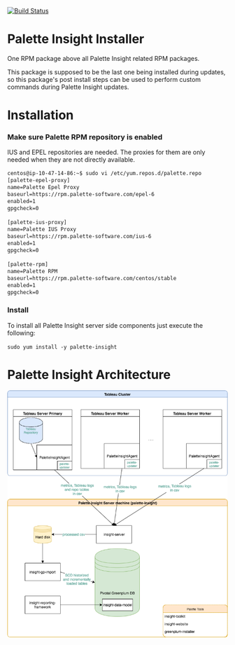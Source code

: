 [![Build Status](https://travis-ci.com/palette-software/palette-insight.svg?token=qWG5FJDvsjLrsJpXgxSJ&branch=master)](https://travis-ci.com/palette-software/palette-insight)

# Palette Insight Installer
One RPM package above all Palette Insight related RPM packages.

This package is supposed to be the last one being installed during updates, so this package's post install steps can be used to perform custom commands during Palette Insight updates.

# Installation

### Make sure Palette RPM repository is enabled

IUS and EPEL repositories are needed. The proxies for them are only needed when they are not directly available.

```
centos@ip-10-47-14-86:~$ sudo vi /etc/yum.repos.d/palette.repo
[palette-epel-proxy]
name=Palette Epel Proxy
baseurl=https://rpm.palette-software.com/epel-6
enabled=1
gpgcheck=0

[palette-ius-proxy]
name=Palette IUS Proxy
baseurl=https://rpm.palette-software.com/ius-6
enabled=1
gpgcheck=0

[palette-rpm]
name=Palette RPM
baseurl=https://rpm.palette-software.com/centos/stable
enabled=1
gpgcheck=0
```

### Install

To install all Palette Insight server side components just execute the following:  

`sudo yum install -y palette-insight`

# Palette Insight Architecture

![GitHub Logo](https://github.com/palette-software/palette-insight/blob/master/insight-system-diagram.png?raw=true)
